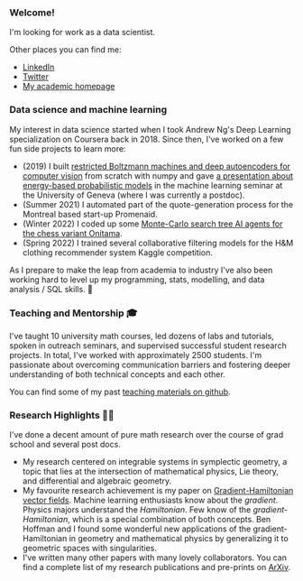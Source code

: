 ### Welcome!

I'm looking for work as a data scientist. 

Other places you can find me:
- [LinkedIn](https://linkedin.com/in/lanej5)
- [Twitter](https://twitter.com/__jeremylane__)
- [My academic homepage](https://ms.mcmaster.ca/~lanej5/)

### Data science and machine learning

My interest in data science started when I took Andrew Ng's Deep Learning specialization on Coursera back in 2018. Since then, I've worked on a few fun side projects to learn more:

- (2019) I built [restricted Boltzmann machines and deep autoencoders for computer vision](https://github.com/lanej5/bm) from scratch with numpy and gave [a presentation about energy-based probabilistic models](https://github.com/lanej5/bm/blob/master/slides.pdf) in the machine learning seminar at the University of Geneva (where I was currently a postdoc).
- (Summer 2021) I automated part of the quote-generation process for the Montreal based start-up Promenaid.
- (Winter 2022) I coded up some [Monte-Carlo search tree AI agents for the chess variant Onitama](https://github.com/lanej5/onitamAI).
- (Spring 2022) I trained several collaborative filtering models for the H&M clothing recommender system Kaggle competition.

As I prepare to make the leap from academia to industry I've also been working hard to level up my programming, stats, modelling, and data analysis / SQL skills. 💪

### Teaching and Mentorship 🎓

I've taught 10 university math courses, led dozens of labs and tutorials, spoken in outreach seminars, and supervised successful student research projects. In total, I've worked with approximately 2500 students. I'm passionate about overcoming communication barriers and fostering deeper understanding of both technical concepts and each other. 

You can find some of my past [teaching materials on github](https://github.com/lanej5/math).

### Research Highlights 🧮🔬

I've done a decent amount of pure math research over the course of grad school and several post docs.

- My research centered on integrable systems in symplectic geometry, a topic that lies at the intersection of mathematical physics, Lie theory, and differential and algebraic geometry.
- My favourite research achievement is my paper on [Gradient-Hamiltonian vector fields](http://arxiv.org/abs/2008.13656). Machine learning enthusiasts know about the *gradient*. Physics majors understand the *Hamiltonian*. Few know of the *gradient-Hamiltonian*, which is a special combination of both concepts. Ben Hoffman and I found some wonderful new applications of the gradient-Hamiltonian in geometry and mathematical physics by generalizing it to geometric spaces with singularities. 
- I've written many other papers with many lovely collaborators. You can find a complete list of my research publications and pre-prints on [ArXiv](https://arxiv.org/a/lane_j_2.html).
